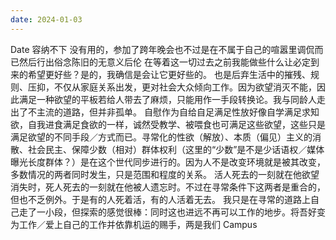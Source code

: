 ```yaml
---
date: 2024-01-03
---
```


Date 容纳不下 没有用的，参加了跨年晚会也不过是在不属于自己的喧嚣里调侃而已然后行出俗念陈旧的无意义后伦 在等着这一切过去之前我能做些什么让必定到来的希望更好些？是的，我确信是会让它更好些的。 也是后弃生活中的摧残、规则、压抑，不仅从家庭关系出发，更对社会大众倾向工作。因为欲望消灭不能，因此满足一种欲望的平板若给人带去了麻烦，只能用作一手段转换论。我与同龄人走出了不主流的道路，但并非孤单。 自慰作为自给自足满足性放好像自学满足求知欲，自我进食满足食欲的一样，诚然受教学、被喂食也可满足这些欲望，这些只是满足欲望的不同手段／方式而已。寻常化的性欲（解放）、本质（偏见）主义的消散、社会民主、保障少数（相对）群体权利（这里的“少数”是不是少话语权／媒体曝光长度群体？）是在这个世代同步进行的。因为人不是改变环境就是被其改变，多数情况的两者同时发生，只是范围和程度的关系。 活人死去的一刻就在他欲望消失时，死人死去的一刻就在他被人遗忘时。不过在寻常条件下这两者是重合的，但也不乏例外。于是有的人死着活，有的人活着无去。 我只是在寻常的道路上自己走了一小段，但探索的感觉很棒：同时这也进远不再可以工作的地步。将吾好变为工作／爱上自己的工作并依靠机运的赐手，两是我们 Campus
